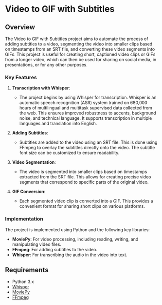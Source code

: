 # Video to GIF with Subtitles

## Overview

The Video to GIF with Subtitles project aims to automate the process of adding subtitles to a video, segmenting the video into smaller clips based on timestamps from an SRT file, and converting these video segments into GIFs. This project is useful for creating short, captioned video clips or GIFs from a longer video, which can then be used for sharing on social media, in presentations, or for any other purposes.

### Key Features

1. **Transcription with Whisper**: 
   - The project begins by using Whisper for transcription. Whisper is an automatic speech recognition (ASR) system trained on 680,000 hours of multilingual and multitask supervised data collected from the web. This ensures improved robustness to accents, background noise, and technical language. It supports transcription in multiple languages and translation into English.

2. **Adding Subtitles**: 
   - Subtitles are added to the video using an SRT file. This is done using FFmpeg to overlay the subtitles directly onto the video. The subtitle font size can be customized to ensure readability.

3. **Video Segmentation**: 
   - The video is segmented into smaller clips based on timestamps extracted from the SRT file. This allows for creating precise video segments that correspond to specific parts of the original video.

4. **GIF Conversion**: 
   - Each segmented video clip is converted into a GIF. This provides a convenient format for sharing short clips on various platforms.

### Implementation

The project is implemented using Python and the following key libraries:
- **MoviePy**: For video processing, including reading, writing, and manipulating video files.
- **FFmpeg**: For adding subtitles to the video.
- **Whisper**: For transcribing the audio in the video into text.

## Requirements

- Python 3.x
- [Whisper](https://github.com/openai/whisper)
- [MoviePy](https://github.com/Zulko/moviepy)
- [FFmpeg](https://ffmpeg.org/download.html)

